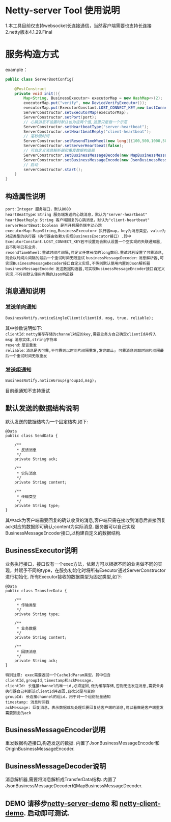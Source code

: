 # Netty-server Tool 使用说明
1.本工具目前仅支持websocket长连接通信，当然客户端需要也支持长连接  
2.netty版本4.1.29.Final  

# 服务构造方式
example：
``` JAVA
public class ServerBootConfig{
    
    @PostConstruct
    private void init(){
        Map<String, BusinessExecutor> executorMap = new HashMap<>(2);
        executorMap.put("verify", new DeviceVerifyExecutor());
        executorMap.put(ExecutorConstant.LOST_CONNECT_KEY,new LostConnectExecutor());
        ServerConstructor.setExecutorMap(executorMap);
        ServerConstructor.setPort(port);
        // 心跳消息不设置时默认也为这两个值,这里只是做一个示范
        ServerConstructor.setHeartbeatType("server-heartbeat");
        ServerConstructor.setHeartbeatReply("client-heartbeat");
        // 毫秒级时间
        ServerConstructor.setResendTimeWheel(new long[]{100,500,1000,5000});
        ServerConstructor.setServerHeartbeat(false);
        // 可自定义消息解析器和重发数据构造器
        ServerConstructor.setBusinessMessageDecode(new MapBusinessMessageDecoder());
        ServerConstructor.setBusinessMessageEncode(new JsonBusinessMessageEncoder());
        // 启动
        serverConstructor.start();
    }
}
```
## 构造属性说明
`port`: `Integer 服务端口，默认8080`  
`heartBeatType`: `String 服务端发送的心跳消息，默认为"server-heartbeat"`  
`heartBeatReply`: `String 客户端回复的心跳消息，默认为"client-heartbeat"`  
`serverHeartBeat`: `boolean 是否开启服务端主动心跳`  
`executorMap`: `Map<String,BusinessExecutor> 执行器map，key为消息类型，value为对应类型的执行器（执行器由依赖方实现BusinessExecutor接口）.其中ExecutorConstant.LOST_CONNECT_KEY若不设置则会默认设置一个空实现的失联通知器,且不影响已有业务.`  
`resendTimeWheel`: `重试时间片间隔,可定义任意长度的long数组.重试时若设置了可靠消息,则会以时间片间隔的最后一个重试时间无限重试`
`businessMessageDecoder`: `消息解析器,可实现BusinessMessageDecoder接口自定义实现,不传则默认使用内置的Json解析器`
`businessMessageEncode`: `发送数据构造器,可实现BusinessMessageEncoder接口自定义实现,不传则默认使用内置的Json构造器`

## 消息通知说明
### 发送单向通知
```
BusinessNotify.noticeSingleClient(clientId, msg, true, reliable);
```
其中参数说明如下:    
`clientId`: `netty缓存存储的channel对应的key,需要业务方自己确定clientId并传入`    
`msg`: `消息实体,string字符串`    
`resend`: `是否重发`    
`reliable`: `消息是否可靠,不可靠则以时间片间隔重发,发完即止; 可靠消息则取时间片间隔最后一个重试时间无限重发`    
### 发送组通知
```
BusinessNotify.noticeGroup(groupId,msg);
```
目前组通知不支持重试
## 默认发送的数据结构说明
默认发送的数据结构为一个固定结构,如下:
```
@Data
public class SendData {

    /**
     * 反馈消息
     */
    private String ack;

    /**
     * 实际消息
     */
    private String content;
    
    /**
     * 传输类型
     */
    private String type;
}
```
其中ack为客户端需要回复的确认收货的消息,客户端只需在接收到消息后直接回复ack对应的数据即可确认;content为实际消息.
服务器可以自己实现BusinessMessageEncoder接口,以构建自定义的数据结构.
## BusinessExecutor说明
业务执行接口，接口仅有一个exec方法，依赖方可以根据不同的业务做不同的实现，并赋予不同的type，在服务初始化时将所有Executor通过ServerConstructor进行初始化. 所有Executor接收的数据类型为固定类型,如下:
```
@Data
public class TransferData {

    /**
     * 传输类型
     */
    private String type;

    /**
     * 业务数据
     */
    private String content;

    /**
     * 回馈消息
     */
    private String ack;
}
```
```
特别注意: exec需要返回一个CacheIdParam类型，其中包含clientId,groupId,timestamp和ackMessage.    
clientId: 长连接channel的唯一id,必须返回,做为缓存存储,否则无法发送消息,需要业务执行器自己判断该clientId并返回,且改id是可变的      
groupId: 长连接channel的组id，用于对一个组别批量通知  
timestamp: 消息时间戳  
ackMessage: 回复消息，表示数据成功处理后要回复给客户端的消息,可以看做是客户端重发需要回复的ack   
```
## BusinessMessageEncoder说明
重发数据构造接口,构造发送的数据.
内置了JsonBusinessMessageEncoder和OriginBusinessMessageEncoder.

## BusinessMessageDecoder说明
消息解析器,需要将消息解析成TransferData结构.
内置了JsonBusinessMessageDecoder和MapBusinessMessageDecoder.

## DEMO 请移步[netty-server-demo](https://github.com/BaoziruqinLRL/netty-server-demo) 和 [netty-client-demo](https://github.com/BaoziruqinLRL/netty-client-demo). 启动即可测试.
